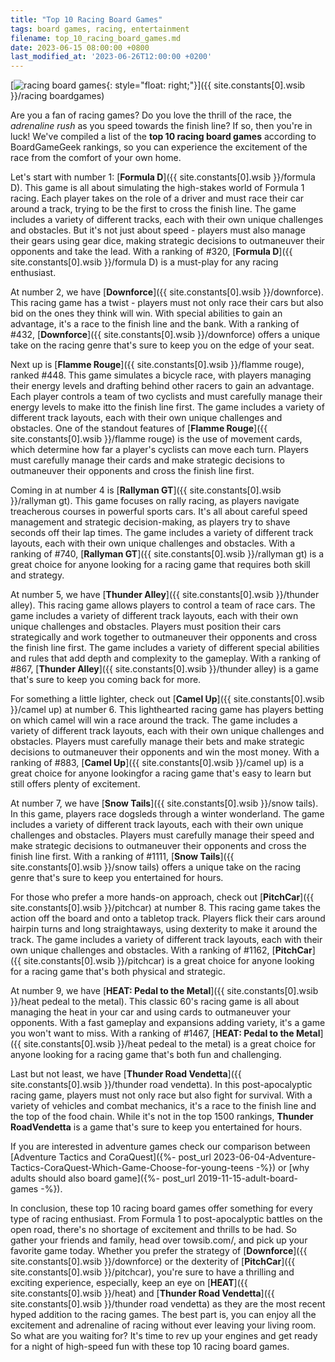 ```yaml
---
title: "Top 10 Racing Board Games"
tags: board games, racing, entertainment
filename: top_10_racing_board_games.md
date: 2023-06-15 08:00:00 +0800
last_modified_at: '2023-06-26T12:00:00 +0200'
---
```


[![racing board games](https://i.imgur.com/3zHcfgxm.jpg){: style="float: right;"}]({{ site.constants[0].wsib }}/racing boardgames)

Are you a fan of racing games? Do you love the thrill of the race, the *adrenaline rush* as you speed towards the finish line? If so, then you're in luck! We've compiled a list of the **top 10 racing board games** according to BoardGameGeek rankings, so you can experience the excitement of the race from the comfort of your own home.

Let's start with number 1: [**Formula D**]({{ site.constants[0].wsib }}/formula D). This game is all about simulating the high-stakes world of Formula 1 racing. Each player takes on the role of a driver and must race their car around a track, trying to be the first to cross the finish line. The game includes a variety of different tracks, each with their own unique challenges and obstacles. But it's not just about speed - players must also manage their gears using gear dice, making strategic decisions to outmaneuver their opponents and take the lead. With a ranking of #320, [**Formula D**]({{ site.constants[0].wsib }}/formula D) is a must-play for any racing enthusiast.

At number 2, we have [**Downforce**]({{ site.constants[0].wsib }}/downforce). This racing game has a twist - players must not only race their cars but also bid on the ones they think will win. With special abilities to gain an advantage, it's a race to the finish line and the bank. With a ranking of #432, [**Downforce**]({{ site.constants[0].wsib }}/downforce) offers a unique take on the racing genre that's sure to keep you on the edge of your seat.

Next up is [**Flamme Rouge**]({{ site.constants[0].wsib }}/flamme rouge), ranked #448. This game simulates a bicycle race, with players managing their energy levels and drafting behind other racers to gain an advantage. Each player controls a team of two cyclists and must carefully manage their energy levels to make itto the finish line first. The game includes a variety of different track layouts, each with their own unique challenges and obstacles. One of the standout features of [**Flamme Rouge**]({{ site.constants[0].wsib }}/flamme rouge) is the use of movement cards, which determine how far a player's cyclists can move each turn. Players must carefully manage their cards and make strategic decisions to outmaneuver their opponents and cross the finish line first.

Coming in at number 4 is [**Rallyman GT**]({{ site.constants[0].wsib }}/rallyman gt). This game focuses on rally racing, as players navigate treacherous courses in powerful sports cars. It's all about careful speed management and strategic decision-making, as players try to shave seconds off their lap times. The game includes a variety of different track layouts, each with their own unique challenges and obstacles. With a ranking of #740, [**Rallyman GT**]({{ site.constants[0].wsib }}/rallyman gt) is a great choice for anyone looking for a racing game that requires both skill and strategy.

At number 5, we have [**Thunder Alley**]({{ site.constants[0].wsib }}/thunder alley). This racing game allows players to control a team of race cars. The game includes a variety of different track layouts, each with their own unique challenges and obstacles. Players must position their cars strategically and work together to outmaneuver their opponents and cross the finish line first. The game includes a variety of different special abilities and rules that add depth and complexity to the gameplay. With a ranking of #867, [**Thunder Alley**]({{ site.constants[0].wsib }}/thunder alley) is a game that's sure to keep you coming back for more.

For something a little lighter, check out [**Camel Up**]({{ site.constants[0].wsib }}/camel up) at number 6. This lighthearted racing game has players betting on which camel will win a race around the track. The game includes a variety of different track layouts, each with their own unique challenges and obstacles. Players must carefully manage their bets and make strategic decisions to outmaneuver their opponents and win the most money. With a ranking of #883, [**Camel Up**]({{ site.constants[0].wsib }}/camel up) is a great choice for anyone lookingfor a racing game that's easy to learn but still offers plenty of excitement.

At number 7, we have [**Snow Tails**]({{ site.constants[0].wsib }}/snow tails). In this game, players race dogsleds through a winter wonderland. The game includes a variety of different track layouts, each with their own unique challenges and obstacles. Players must carefully manage their speed and make strategic decisions to outmaneuver their opponents and cross the finish line first. With a ranking of #1111, [**Snow Tails**]({{ site.constants[0].wsib }}/snow tails) offers a unique take on the racing genre that's sure to keep you entertained for hours.

For those who prefer a more hands-on approach, check out [**PitchCar**]({{ site.constants[0].wsib }}/pitchcar) at number 8. This racing game takes the action off the board and onto a tabletop track. Players flick their cars around hairpin turns and long straightaways, using dexterity to make it around the track. The game includes a variety of different track layouts, each with their own unique challenges and obstacles. With a ranking of #1162, [**PitchCar**]({{ site.constants[0].wsib }}/pitchcar) is a great choice for anyone looking for a racing game that's both physical and strategic.

At number 9, we have [**HEAT: Pedal to the Metal**]({{ site.constants[0].wsib }}/heat pedeal to the metal). This classic 60's racing game is all about managing the heat in your car and using cards to outmaneuver your opponents. With a fast gameplay and expansions adding variety, it's a game you won't want to miss. With a ranking of #1467, [**HEAT: Pedal to the Metal**]({{ site.constants[0].wsib }}/heat pedeal to the metal) is a great choice for anyone looking for a racing game that's both fun and challenging.

Last but not least, we have [**Thunder Road Vendetta**]({{ site.constants[0].wsib }}/thunder road vendetta). In this post-apocalyptic racing game, players must not only race but also fight for survival. With a variety of vehicles and combat mechanics, it's a race to the finish line and the top of the food chain. While it's not in the top 1500 rankings, **Thunder RoadVendetta** is a game that's sure to keep you entertained for hours.

If you are interested in adventure games check our comparison between [Adventure Tactics and CoraQuest]({%- post_url 2023-06-04-Adventure-Tactics-CoraQuest-Which-Game-Choose-for-young-teens -%}) or [why adults should also board game]({%- post_url 2019-11-15-adult-board-games -%}).

In conclusion, these top 10 racing board games offer something for every type of racing enthusiast. From Formula 1 to post-apocalyptic battles on the open road, there's no shortage of excitement and thrills to be had. So gather your friends and family, head over towsib.com/, and pick up your favorite game today. Whether you prefer the strategy of [**Downforce**]({{ site.constants[0].wsib }}/downforce) or the dexterity of [**PitchCar**]({{ site.constants[0].wsib }}/pitchcar), you're sure to have a thrilling and exciting experience, especially, keep an eye on [**HEAT**]({{ site.constants[0].wsib }}/heat) and [**Thunder Road Vendetta**]({{ site.constants[0].wsib }}/thunder road vendetta) as they are the most recent hyped addition to the racing games. The best part is, you can enjoy all the excitement and adrenaline of racing without ever leaving your living room. So what are you waiting for? It's time to rev up your engines and get ready for a night of high-speed fun with these top 10 racing board games.
